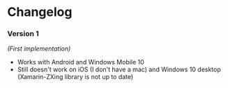# Changelog

### Version 1

*(First implementation)*
- Works with Android and Windows Mobile 10
- Still doesn't work on iOS (I don't have a mac) and Windows 10 desktop (Xamarin-ZXing library is not up to date)
